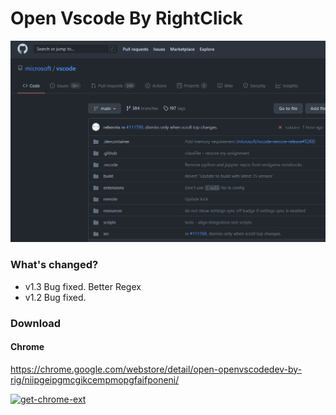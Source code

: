 
# Open Vscode By RightClick



![image](vscodeByRightClick.gif)



### What's changed?
* v1.3 Bug fixed. Better Regex
* v1.2 Bug fixed.






### Download

#### Chrome
https://chrome.google.com/webstore/detail/open-openvscodedev-by-rig/niipgeipgmcgikcempmopgfaifponeni/



[![get-chrome-ext][chrome_badge]][chrome_link]



[chrome_link]: https://chrome.google.com/webstore/detail/open-openvscodedev-by-rig/niipgeipgmcgikcempmopgfaifponeni/
[chrome_badge]: https://user-images.githubusercontent.com/4354421/107861086-06778c80-6e4c-11eb-8072-f82422193a70.png


